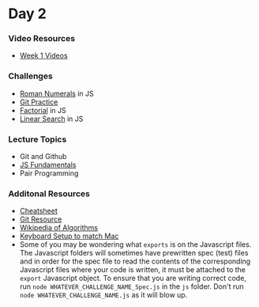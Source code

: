Day 2
=====================
### Video Resources
- [Week 1 Videos](https://www.youtube.com/playlist?list=PLu0CiQ7bzwEQbhg6rzm8h41r4c08KNij0)

### Challenges
* [Roman Numerals](https://github.com/indiaplatoon/roman-numerals) in JS
* [Git Practice](http://learngitbranching.js.org/)
* [Factorial](https://github.com/indiaplatoon/factorial) in JS
* [Linear Search](https://github.com/indiaplatoon/linear-search) in JS

### Lecture Topics
* Git and Github
* [JS Fundamentals](https://github.com/indiaplatoon/curriculum/blob/master/week-01/lecture-materials/JSFundamentalsDay1.pdf)
* Pair Programming

### Additonal Resources
* [Cheatsheet](https://education.github.com/git-cheat-sheet-education.pdf)
* [Git Resource](https://github.com/indiaplatoon/git-resource)
* [Wikipedia of Algorithms](http://algorithm.wiki/en/app/)
* [Keyboard Setup to match Mac](https://github.com/indiaplatoon/curriculum/blob/master/week-01/lecture-materials/keyboard-setup.png)
* Some of you may be wondering what `exports` is on the Javascript files. The Javascript folders will sometimes have prewritten spec (test) files and in order for the spec file to read the contents of the corresponding Javascript files where your code is written, it must be attached to the `export` Javascript object. To ensure that you are writing correct code, run `node WHATEVER_CHALLENGE_NAME_Spec.js` in the `js` folder. Don't run `node WHATEVER_CHALLENGE_NAME.js` as it will blow up.
